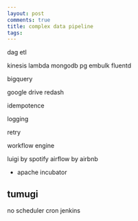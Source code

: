 ```yaml
---
layout: post
comments: true
title: complex data pipeline
tags: 
---
```

dag
etl


kinesis lambda
mongodb
pg
embulk
fluentd

bigquery

google drive
redash

idempotence

logging

retry

workflow engine

luigi by spotify
airflow by airbnb
- apache incubator


## tumugi
no scheduler cron jenkins

